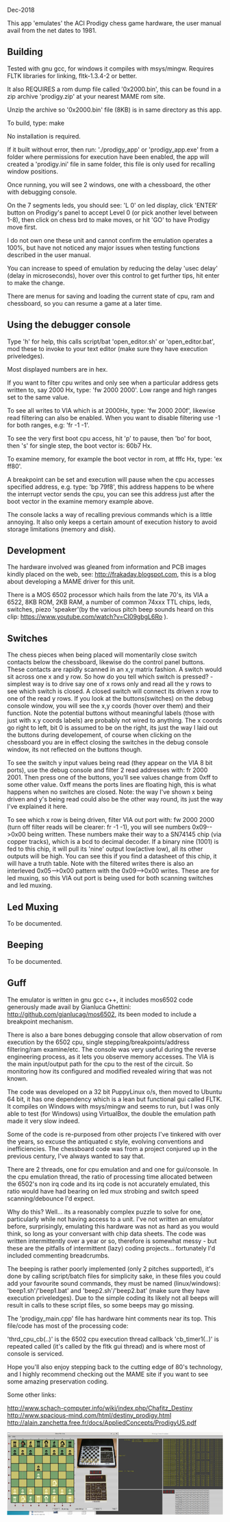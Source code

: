 
Dec-2018

This app 'emulates' the ACI Prodigy chess game hardware, the user manual avail from the net dates to 1981.

## Building
Tested with gnu gcc, for windows it compiles with msys/mingw. 
Requires FLTK libraries for linking, fltk-1.3.4-2 or better.


It also REQUIRES a rom dump file called '0x2000.bin', this can be found in a zip archive 'prodigy.zip' at your nearest MAME rom site.

Unzip the archive so '0x2000.bin' file (8KB) is in same directory as this app. 

To build, type: make

No installation is required.

If it built without error, then run: './prodigy_app' or 'prodigy_app.exe' from a folder where permissions for execution have been enabled, the app will created a 'prodigy.ini' file in same folder, this file is only used for recalling window positions.

Once running, you will see 2 windows, one with a chessboard, the other with debugging console.

On the 7 segments leds, you should see: 'L  0' on led display, click 'ENTER' button on Prodigy's panel to accept Level 0 (or pick another level between 1-8), then click on chess brd to make moves, or hit 'GO' to have Prodigy move first.

I do not own one these unit and cannot confirm the emulation operates a 100%, but have not noticed any major issues when testing functions described in the user manual.

You can increase to speed of emulation by reducing the delay 'usec delay' (delay in microseconds), hover over this control to get further tips, hit enter to make the change.

There are menus for saving and loading the current state of cpu, ram and chessboard, so you can resume a game at a later time.


## Using the debugger console
Type 'h' for help, this calls script/bat 'open_editor.sh'  or  'open_editor.bat', mod these to invoke to your text editor (make sure they have execution priveledges).

Most displayed numbers are in hex.

If you want to filter cpu writes and only see when a particular address gets written to, say 2000 Hx, type: 'fw 2000 2000'. Low range and high ranges set to the same value.

To see all writes to VIA which is at 2000Hx, type: 'fw 2000 200f', likewise read filtering can also be enabled. 
When you want to disable filtering use -1 for both ranges, e.g: 'fr -1 -1'.

To see the very first boot cpu access, hit 'p' to pause, then 'bo' for boot, then 's' for single step, the boot vector is: 60b7 Hx.

To examine memory, for example the boot vector in rom, at fffc Hx, type: 'ex ff80'.

A breakpoint can be set and execution will pause when the cpu accesses specified address, e.g. type: 'bp 79f8', this address happens to be where the interrupt vector sends the cpu, you can see this address just after the boot vector in the examine memory example above.

The console lacks a way of recalling previous commands which is a little annoying. It also only keeps a certain amount of execution history to avoid storage limitations (memory and disk).



## Development
The hardware involved was gleaned from information and PCB images kindly placed on the web, see: http://frakaday.blogspot.com, this is a blog about developing
a MAME driver for this unit.

There is a MOS 6502 processor which hails from the late 70's, its VIA a 6522, 8KB ROM, 2KB RAM, a number of common 74xxx TTL chips, leds, switches, piezo 'speaker'(by the various pitch beep sounds heard on this clip: https://www.youtube.com/watch?v=CI09gbgL6Ro ).

## Switches
The chess pieces when being placed will momentarily close switch contacts below the chessboard, likewise do the control panel buttons.  These contacts are rapidly scanned in an x,y matrix fashion. A switch would sit across one x and y row. So how do you tell which switch is pressed? - simplest way is to drive say one of x rows only and read all the y rows to see which switch is closed. A closed switch will connect its driven x row to one of the read y rows. If you look at the buttons(switches) on the debug console window, you will see the x,y coords (hover over them) and their function. Note the potential buttons without meaningful labels (those with just with x.y coords labels) are probably not wired to anything. The x coords go right to left, bit 0 is assumed to be on the right, its just the way I laid out the buttons during developement, of course when clicking on the chessboard you are in effect closing the switches in the debug console window, its not reflected on the buttons though.

To see the switch y input values being read (they appear on the VIA 8 bit ports), use the debug console and filter 2 read addresses with: fr 2000 2001. Then press one of the buttons, you'll see values change from 0xff to some other value. 0xff means the ports lines are floating high, this is what happens when no switches are closed. Note: the way I've shown x being driven and y's being read could also be the other way round, its just the way I've explained it here.

To see which x row is being driven, filter VIA out port with: fw 2000 2000 (turn off filter reads will be clearer: fr -1 -1), you will see numbers 0x09-->0x00 being written. These numbers make their way to a SN74145 chip (via copper tracks), which is a bcd to decimal decoder. If a binary nine (1001) is fed to this chip, it will pull its 'nine' output low(active low), all its other outputs will be high. You can see this if you find a datasheet of this chip, it will have a truth table. Note with the filtered writes there is also an interleved 0x05-->0x00 pattern with the 0x09-->0x00 writes. These are for led muxing, so this VIA out port is being used for both scanning switches and led muxing.

## Led Muxing
To be documented.

## Beeping
To be documented.


## Guff
The emulator is written in gnu gcc c++, it includes mos6502 code generously made avail by Gianluca Ghettini: http://github.com/gianlucag/mos6502, its been moded to include a breakpoint mechanism.

There is also a bare bones debugging console that allow observation of rom execution by the 6502 cpu, single stepping/breakpoints/address filtering/ram examine/etc. The console was very useful during the reverse engineering process, as it lets you observe memory accesses. The VIA is the main input/output path for the cpu to the rest of the circuit. So monitoring how its configured and modified revealed wiring that was not known.

The code was developed on a 32 bit PuppyLinux o/s, then moved to Ubuntu 64 bit, it has one dependency which is a lean but functional gui called FLTK. It compiles on Windows with msys/mingw and seems to run, but I was only able to test (for Windows) using VirtualBox, the double the emulation path made it very slow indeed.

Some of the code is re-purposed from other projects I've tinkered with over the years, so excuse the antiquated c style, evolving conventions and inefficiencies. The chessboard code was from a project conjured up in the previous century, I've always wanted to say that.

There are 2 threads, one for cpu emulation and and one for gui/console. In the cpu emulation thread, the ratio of processing time allocated between the 6502's non irq code and its irq code is not accurately emulated, this ratio would have had bearing on led mux strobing and switch speed scanning/debounce I'd expect.

Why do this? Well... its a reasonably complex puzzle to solve for one, particularly while not having access to a unit. I've not written an emulator before, surprisingly, emulating this hardware was not as hard as you would think, so long as your conversant with chip data sheets. The code was written intermittently over a year or so, therefore is somewhat messy - but these are the pitfalls of intermittent (lazy) coding projects... fortunately I'd included commenting breadcrumbs.

The beeping is rather poorly implemented (only 2 pitches supported), it's done by calling script/batch files for simplicity sake, in these files you could add your favourite sound commands, they must be named (linux/windows): 'beep1.sh'/'beep1.bat' and  'beep2.sh'/'beep2.bat'  (make sure they have execution priveledges). Due to the simple coding its likely not all beeps will result in calls to these script files, so some beeps may go missing.

The 'prodigy_main.cpp' file has hardware hint comments near its top. This file/code has most of the processing code:

'thrd_cpu_cb(..)' is the 6502 cpu execution thread callback
'cb_timer1(..)' is repeated called (it's called by the fltk gui thread) and is where most of console is serviced.




Hope you'll also enjoy stepping back to the cutting edge of 80's technology, and I highly recommend checking out the MAME site if you want to see some amazing preservation coding.


Some other links:

http://www.schach-computer.info/wiki/index.php/Chafitz_Destiny
http://www.spacious-mind.com/html/destiny_prodigy.html
http://alain.zanchetta.free.fr/docs/AppliedConcepts/ProdigyUS.pdf


![ACI Prodigy](prodigy0.jpg)

